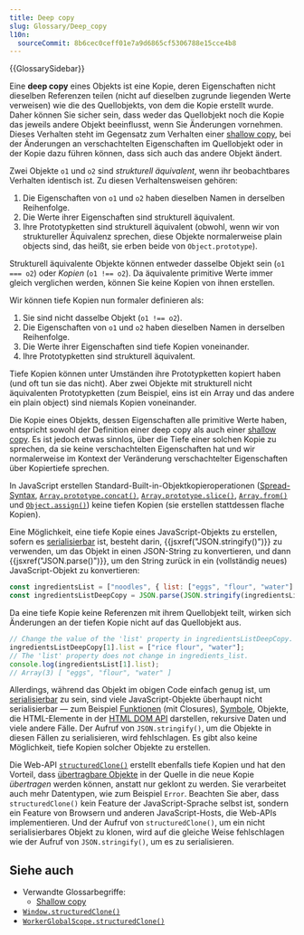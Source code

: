 ```yaml
---
title: Deep copy
slug: Glossary/Deep_copy
l10n:
  sourceCommit: 8b6cec0ceff01e7a9d6865cf5306788e15cce4b8
---
```


{{GlossarySidebar}}

Eine **deep copy** eines Objekts ist eine Kopie, deren Eigenschaften nicht dieselben Referenzen teilen (nicht auf dieselben zugrunde liegenden Werte verweisen) wie die des Quellobjekts, von dem die Kopie erstellt wurde. Daher können Sie sicher sein, dass weder das Quellobjekt noch die Kopie das jeweils andere Objekt beeinflusst, wenn Sie Änderungen vornehmen. Dieses Verhalten steht im Gegensatz zum Verhalten einer [shallow copy](/de/docs/Glossary/shallow_copy), bei der Änderungen an verschachtelten Eigenschaften im Quellobjekt oder in der Kopie dazu führen können, dass sich auch das andere Objekt ändert.

Zwei Objekte `o1` und `o2` sind _strukturell äquivalent_, wenn ihr beobachtbares Verhalten identisch ist. Zu diesen Verhaltensweisen gehören:

1. Die Eigenschaften von `o1` und `o2` haben dieselben Namen in derselben Reihenfolge.
2. Die Werte ihrer Eigenschaften sind strukturell äquivalent.
3. Ihre Prototypketten sind strukturell äquivalent (obwohl, wenn wir von struktureller Äquivalenz sprechen, diese Objekte normalerweise plain objects sind, das heißt, sie erben beide von `Object.prototype`).

Strukturell äquivalente Objekte können entweder dasselbe Objekt sein (`o1 === o2`) oder _Kopien_ (`o1 !== o2`). Da äquivalente primitive Werte immer gleich verglichen werden, können Sie keine Kopien von ihnen erstellen.

Wir können tiefe Kopien nun formaler definieren als:

1. Sie sind nicht dasselbe Objekt (`o1 !== o2`).
2. Die Eigenschaften von `o1` und `o2` haben dieselben Namen in derselben Reihenfolge.
3. Die Werte ihrer Eigenschaften sind tiefe Kopien voneinander.
4. Ihre Prototypketten sind strukturell äquivalent.

Tiefe Kopien können unter Umständen ihre Prototypketten kopiert haben (und oft tun sie das nicht). Aber zwei Objekte mit strukturell nicht äquivalenten Prototypketten (zum Beispiel, eins ist ein Array und das andere ein plain object) sind niemals Kopien voneinander.

Die Kopie eines Objekts, dessen Eigenschaften alle primitive Werte haben, entspricht sowohl der Definition einer deep copy als auch einer [shallow copy](/de/docs/Glossary/shallow_copy). Es ist jedoch etwas sinnlos, über die Tiefe einer solchen Kopie zu sprechen, da sie keine verschachtelten Eigenschaften hat und wir normalerweise im Kontext der Veränderung verschachtelter Eigenschaften über Kopiertiefe sprechen.

In JavaScript erstellen Standard-Built-in-Objektkopieroperationen ([Spread-Syntax](/de/docs/Web/JavaScript/Reference/Operators/Spread_syntax), [`Array.prototype.concat()`](/de/docs/Web/JavaScript/Reference/Global_Objects/Array/concat), [`Array.prototype.slice()`](/de/docs/Web/JavaScript/Reference/Global_Objects/Array/slice), [`Array.from()`](/de/docs/Web/JavaScript/Reference/Global_Objects/Array/from) und [`Object.assign()`](/de/docs/Web/JavaScript/Reference/Global_Objects/Object/assign)) keine tiefen Kopien (sie erstellen stattdessen flache Kopien).

Eine Möglichkeit, eine tiefe Kopie eines JavaScript-Objekts zu erstellen, sofern es [serialisierbar](/de/docs/Glossary/serialization) ist, besteht darin, {{jsxref("JSON.stringify()")}} zu verwenden, um das Objekt in einen JSON-String zu konvertieren, und dann {{jsxref("JSON.parse()")}}, um den String zurück in ein (vollständig neues) JavaScript-Objekt zu konvertieren:

```js
const ingredientsList = ["noodles", { list: ["eggs", "flour", "water"] }];
const ingredientsListDeepCopy = JSON.parse(JSON.stringify(ingredientsList));
```

Da eine tiefe Kopie keine Referenzen mit ihrem Quellobjekt teilt, wirken sich Änderungen an der tiefen Kopie nicht auf das Quellobjekt aus.

```js
// Change the value of the 'list' property in ingredientsListDeepCopy.
ingredientsListDeepCopy[1].list = ["rice flour", "water"];
// The 'list' property does not change in ingredients_list.
console.log(ingredientsList[1].list);
// Array(3) [ "eggs", "flour", "water" ]
```

Allerdings, während das Objekt im obigen Code einfach genug ist, um [serialisierbar](/de/docs/Glossary/serialization) zu sein, sind viele JavaScript-Objekte überhaupt nicht serialisierbar — zum Beispiel [Funktionen](/de/docs/Web/JavaScript/Guide/Functions) (mit Closures), [Symbole](/de/docs/Web/JavaScript/Reference/Global_Objects/Symbol), Objekte, die HTML-Elemente in der [HTML DOM API](/de/docs/Web/API/HTML_DOM_API) darstellen, rekursive Daten und viele andere Fälle. Der Aufruf von `JSON.stringify()`, um die Objekte in diesen Fällen zu serialisieren, wird fehlschlagen. Es gibt also keine Möglichkeit, tiefe Kopien solcher Objekte zu erstellen.

Die Web-API [`structuredClone()`](/de/docs/Web/API/Window/structuredClone) erstellt ebenfalls tiefe Kopien und hat den Vorteil, dass [übertragbare Objekte](/de/docs/Web/API/Web_Workers_API/Transferable_objects) in der Quelle in die neue Kopie _übertragen_ werden können, anstatt nur geklont zu werden. Sie verarbeitet auch mehr Datentypen, wie zum Beispiel `Error`. Beachten Sie aber, dass `structuredClone()` kein Feature der JavaScript-Sprache selbst ist, sondern ein Feature von Browsern und anderen JavaScript-Hosts, die Web-APIs implementieren. Und der Aufruf von `structuredClone()`, um ein nicht serialisierbares Objekt zu klonen, wird auf die gleiche Weise fehlschlagen wie der Aufruf von `JSON.stringify()`, um es zu serialisieren.

## Siehe auch

- Verwandte Glossarbegriffe:
  - [Shallow copy](/de/docs/Glossary/Shallow_copy)
- [`Window.structuredClone()`](/de/docs/Web/API/Window/structuredClone)
- [`WorkerGlobalScope.structuredClone()`](/de/docs/Web/API/WorkerGlobalScope/structuredClone)
